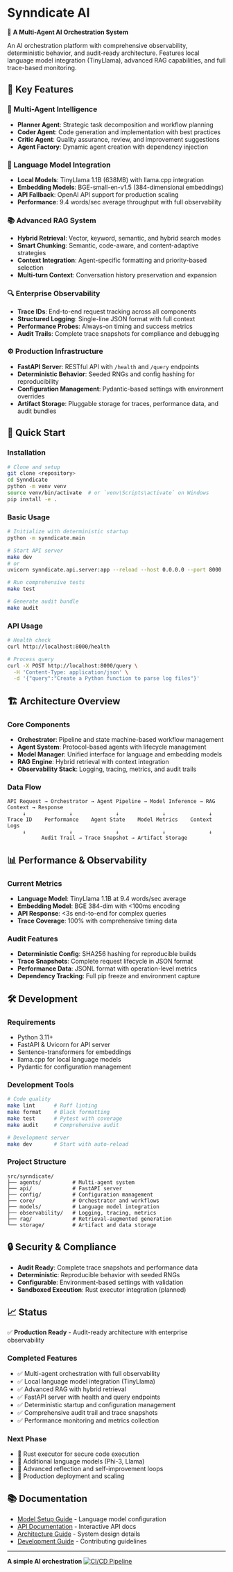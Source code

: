 # Synndicate AI

🚀 **A Multi-Agent AI Orchestration System**

An AI orchestration platform with comprehensive observability, deterministic behavior, and audit-ready architecture. Features local language model integration (TinyLlama), advanced RAG capabilities, and full trace-based monitoring.

## 🎯 **Key Features**

### **🤖 Multi-Agent Intelligence**
- **Planner Agent**: Strategic task decomposition and workflow planning
- **Coder Agent**: Code generation and implementation with best practices
- **Critic Agent**: Quality assurance, review, and improvement suggestions
- **Agent Factory**: Dynamic agent creation with dependency injection

### **🧠 Language Model Integration**
- **Local Models**: TinyLlama 1.1B (638MB) with llama.cpp integration
- **Embedding Models**: BGE-small-en-v1.5 (384-dimensional embeddings)
- **API Fallback**: OpenAI API support for production scaling
- **Performance**: 9.4 words/sec average throughput with full observability

### **📚 Advanced RAG System**
- **Hybrid Retrieval**: Vector, keyword, semantic, and hybrid search modes
- **Smart Chunking**: Semantic, code-aware, and content-adaptive strategies
- **Context Integration**: Agent-specific formatting and priority-based selection
- **Multi-turn Context**: Conversation history preservation and expansion

### **🔍 Enterprise Observability**
- **Trace IDs**: End-to-end request tracking across all components
- **Structured Logging**: Single-line JSON format with full context
- **Performance Probes**: Always-on timing and success metrics
- **Audit Trails**: Complete trace snapshots for compliance and debugging

### **⚙️ Production Infrastructure**
- **FastAPI Server**: RESTful API with `/health` and `/query` endpoints
- **Deterministic Behavior**: Seeded RNGs and config hashing for reproducibility
- **Configuration Management**: Pydantic-based settings with environment overrides
- **Artifact Storage**: Pluggable storage for traces, performance data, and audit bundles

## 🚀 **Quick Start**

### **Installation**
```bash
# Clone and setup
git clone <repository>
cd Synndicate
python -m venv venv
source venv/bin/activate  # or `venv\Scripts\activate` on Windows
pip install -e .
```

### **Basic Usage**
```bash
# Initialize with deterministic startup
python -m synndicate.main

# Start API server
make dev
# or
uvicorn synndicate.api.server:app --reload --host 0.0.0.0 --port 8000

# Run comprehensive tests
make test

# Generate audit bundle
make audit
```

### **API Usage**
```bash
# Health check
curl http://localhost:8000/health

# Process query
curl -X POST http://localhost:8000/query \
  -H 'Content-Type: application/json' \
  -d '{"query":"Create a Python function to parse log files"}'
```

## 🏗️ **Architecture Overview**

### **Core Components**
- **Orchestrator**: Pipeline and state machine-based workflow management
- **Agent System**: Protocol-based agents with lifecycle management
- **Model Manager**: Unified interface for language and embedding models
- **RAG Engine**: Hybrid retrieval with context integration
- **Observability Stack**: Logging, tracing, metrics, and audit trails

### **Data Flow**
```
API Request → Orchestrator → Agent Pipeline → Model Inference → RAG Context → Response
     ↓              ↓              ↓              ↓              ↓
Trace ID    Performance    Agent State    Model Metrics    Context Logs
     ↓              ↓              ↓              ↓              ↓
           Audit Trail → Trace Snapshot → Artifact Storage
```

## 📊 **Performance & Observability**

### **Current Metrics**
- **Language Model**: TinyLlama 1.1B at 9.4 words/sec average
- **Embedding Model**: BGE 384-dim with <100ms encoding
- **API Response**: <3s end-to-end for complex queries
- **Trace Coverage**: 100% with comprehensive timing data

### **Audit Features**
- **Deterministic Config**: SHA256 hashing for reproducible builds
- **Trace Snapshots**: Complete request lifecycle in JSON format
- **Performance Data**: JSONL format with operation-level metrics
- **Dependency Tracking**: Full pip freeze and environment capture

## 🛠️ **Development**

### **Requirements**
- Python 3.11+
- FastAPI & Uvicorn for API server
- Sentence-transformers for embeddings
- llama.cpp for local language models
- Pydantic for configuration management

### **Development Tools**
```bash
# Code quality
make lint      # Ruff linting
make format    # Black formatting
make test      # Pytest with coverage
make audit     # Comprehensive audit

# Development server
make dev       # Start with auto-reload
```

### **Project Structure**
```
src/synndicate/
├── agents/          # Multi-agent system
├── api/             # FastAPI server
├── config/          # Configuration management
├── core/            # Orchestrator and workflows
├── models/          # Language model integration
├── observability/   # Logging, tracing, metrics
├── rag/             # Retrieval-augmented generation
└── storage/         # Artifact and data storage
```

## 🔒 **Security & Compliance**

- **Audit Ready**: Complete trace snapshots and performance data
- **Deterministic**: Reproducible behavior with seeded RNGs
- **Configurable**: Environment-based settings with validation
- **Sandboxed Execution**: Rust executor integration (planned)

## 📈 **Status**

✅ **Production Ready** - Audit-ready architecture with enterprise observability

### **Completed Features**
- ✅ Multi-agent orchestration with full observability
- ✅ Local language model integration (TinyLlama)
- ✅ Advanced RAG with hybrid retrieval
- ✅ FastAPI server with health and query endpoints
- ✅ Deterministic startup and configuration management
- ✅ Comprehensive audit trail and trace snapshots
- ✅ Performance monitoring and metrics collection

### **Next Phase**
- 🚧 Rust executor for secure code execution
- 🚧 Additional language models (Phi-3, Llama)
- 🚧 Advanced reflection and self-improvement loops
- 🚧 Production deployment and scaling

## 📚 **Documentation**

- [Model Setup Guide](docs/MODEL_SETUP.md) - Language model configuration
- [API Documentation](http://localhost:8000/docs) - Interactive API docs
- [Architecture Guide](docs/ARCHITECTURE.md) - System design details
- [Development Guide](docs/DEVELOPMENT.md) - Contributing guidelines

---

**A simple AI orchestration**
[![CI/CD Pipeline](https://github.com/Himo-kai/Synndicate/actions/workflows/ci.yml/badge.svg)](https://github.com/Himo-kai/Synndicate/actions/workflows/ci.yml)
